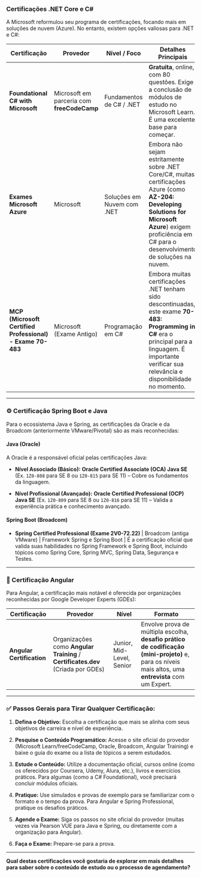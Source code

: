 ### Certificações .NET Core e C#

A Microsoft reformulou seu programa de certificações, focando mais em soluções de nuvem (Azure). No entanto, existem opções valiosas para .NET e C#:

|**Certificação**|**Provedor**|**Nível / Foco**|**Detalhes Principais**|
|---|---|---|---|
|**Foundational C# with Microsoft**|Microsoft em parceria com **freeCodeCamp**|Fundamentos de C# / .NET|**Gratuita**, online, com 80 questões. Exige a conclusão de módulos de estudo no Microsoft Learn. É uma excelente base para começar.|
|**Exames Microsoft Azure**|Microsoft|Soluções em Nuvem com .NET|Embora não sejam estritamente sobre .NET Core/C#, muitas certificações Azure (como **AZ-204: Developing Solutions for Microsoft Azure**) exigem proficiência em C# para o desenvolvimento de soluções na nuvem.|
|**MCP (Microsoft Certified Professional) - Exame 70-483**|Microsoft (Exame Antigo)|Programação em C#|Embora muitas certificações .NET tenham sido descontinuadas, este exame **70-483: Programming in C#** era o principal para a linguagem. É importante verificar sua relevância e disponibilidade no momento.|

---

### ⚙️ Certificação Spring Boot e Java

Para o ecossistema Java e Spring, as certificações da Oracle e da Broadcom (anteriormente VMware/Pivotal) são as mais reconhecidas:

#### **Java (Oracle)**

A Oracle é a responsável oficial pelas certificações Java:

- **Nível Associado (Básico):** **Oracle Certified Associate (OCA) Java SE** (Ex. `1Z0-808` para SE 8 ou `1Z0-815` para SE 11) – Cobre os fundamentos da linguagem.
    
- **Nível Profissional (Avançado):** **Oracle Certified Professional (OCP) Java SE** (Ex. `1Z0-809` para SE 8 ou `1Z0-816` para SE 11) – Valida a experiência prática e conhecimento avançado.
    

#### **Spring Boot (Broadcom)**

- **Spring Certified Professional (Exame 2V0-72.22)** | Broadcom (antiga VMware) | Framework Spring e Spring Boot | É a certificação oficial que valida suas habilidades no Spring Framework e Spring Boot, incluindo tópicos como Spring Core, Spring MVC, Spring Data, Segurança e Testes.
    

---

### 📐 Certificação Angular

Para Angular, a certificação mais notável é oferecida por organizações reconhecidas por Google Developer Experts (GDEs):

|**Certificação**|**Provedor**|**Nível**|**Formato**|
|---|---|---|---|
|**Angular Certification**|Organizações como **Angular Training** / **Certificates.dev** (Criada por GDEs)|Junior, Mid-Level, Senior|Envolve prova de múltipla escolha, **desafio prático de codificação (mini-projeto)** e, para os níveis mais altos, uma **entrevista** com um Expert.|

---

### ✅ Passos Gerais para Tirar Qualquer Certificação:

1. **Defina o Objetivo:** Escolha a certificação que mais se alinha com seus objetivos de carreira e nível de experiência.
    
2. **Pesquise o Conteúdo Programático:** Acesse o site oficial do provedor (Microsoft Learn/freeCodeCamp, Oracle, Broadcom, Angular Training) e baixe o guia do exame ou a lista de tópicos a serem estudados.
    
3. **Estude o Conteúdo:** Utilize a documentação oficial, cursos online (como os oferecidos por Coursera, Udemy, Alura, etc.), livros e exercícios práticos. Para algumas (como a C# Foundational), você precisará concluir módulos oficiais.
    
4. **Pratique:** Use simulados e provas de exemplo para se familiarizar com o formato e o tempo da prova. Para Angular e Spring Professional, pratique os desafios práticos.
    
5. **Agende o Exame:** Siga os passos no site oficial do provedor (muitas vezes via Pearson VUE para Java e Spring, ou diretamente com a organização para Angular).
    
6. **Faça o Exame:** Prepare-se para a prova.
    

---

**Qual destas certificações você gostaria de explorar em mais detalhes para saber sobre o conteúdo de estudo ou o processo de agendamento?**